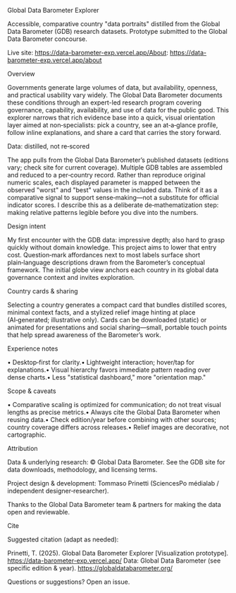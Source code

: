Global Data Barometer Explorer

Accessible, comparative country "data portraits" distilled from the Global Data Barometer (GDB) research datasets. Prototype submitted to the Global Data Barometer concourse.

Live site: https://data-barometer-exp.vercel.app/About: https://data-barometer-exp.vercel.app/about

Overview

Governments generate large volumes of data, but availability, openness, and practical usability vary widely. The Global Data Barometer documents these conditions through an expert-led research program covering governance, capability, availability, and use of data for the public good. This explorer narrows that rich evidence base into a quick, visual orientation layer aimed at non‑specialists: pick a country, see an at‑a‑glance profile, follow inline explanations, and share a card that carries the story forward.

Data: distilled, not re‑scored

The app pulls from the Global Data Barometer’s published datasets (editions vary; check site for current coverage). Multiple GDB tables are assembled and reduced to a per‑country record. Rather than reproduce original numeric scales, each displayed parameter is mapped between the observed "worst" and "best" values in the included data. Think of it as a comparative signal to support sense‑making—not a substitute for official indicator scores. I describe this as a deliberate de‑mathematization step: making relative patterns legible before you dive into the numbers.

Design intent

My first encounter with the GDB data: impressive depth; also hard to grasp quickly without domain knowledge. This project aims to lower that entry cost. Question‑mark affordances next to most labels surface short plain‑language descriptions drawn from the Barometer’s conceptual framework. The initial globe view anchors each country in its global data governance context and invites exploration.

Country cards & sharing

Selecting a country generates a compact card that bundles distilled scores, minimal context facts, and a stylized relief image hinting at place (AI‑generated; illustrative only). Cards can be downloaded (static) or animated for presentations and social sharing—small, portable touch points that help spread awareness of the Barometer’s work.

Experience notes

• Desktop‑first for clarity.• Lightweight interaction; hover/tap for explanations.• Visual hierarchy favors immediate pattern reading over dense charts.• Less "statistical dashboard," more "orientation map."

Scope & caveats

• Comparative scaling is optimized for communication; do not treat visual lengths as precise metrics.• Always cite the Global Data Barometer when reusing data.• Check edition/year before combining with other sources; country coverage differs across releases.• Relief images are decorative, not cartographic.

Attribution

Data & underlying research: © Global Data Barometer. See the GDB site for data downloads, methodology, and licensing terms.

Project design & development: Tommaso Prinetti (SciencesPo médialab / independent designer‑researcher).

Thanks to the Global Data Barometer team & partners for making the data open and reviewable.

Cite

Suggested citation (adapt as needed):

Prinetti, T. (2025). Global Data Barometer Explorer [Visualization prototype]. https://data-barometer-exp.vercel.app/  Data: Global Data Barometer (see specific edition & year). https://globaldatabarometer.org/

Questions or suggestions? Open an issue.

